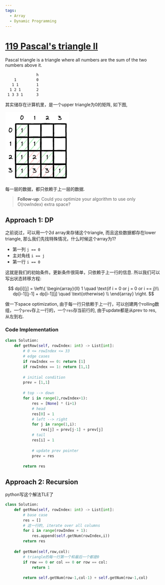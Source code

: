 ```yaml
---
tags:
  - Array
  - Dynamic Programming
---
```


# [119 Pascal's triangle II](https://leetcode.com/problems/pascals-triangle-ii/description/)

Pascal triangle is a triangle where all numbers are the sum of the two numbers above it. 

```
              h
    1         0
   1 1        1
  1 2 1       2
 1 3 3 1      3
```

其实储存在计算机里，是一个upper triangle为0的矩阵, 如下图,

![](./assets/1.excalidraw.png)

每一层的数据，都只依赖于上一层的数据.

> **Follow-up**: Could you optimize your algorithm to use only O(rowIndex) extra space?

## Approach 1: DP

之前说过，可以用一个2d array来存储这个triangle, 而且这些数据都存在lower triangle, 那么我们先找特殊情况，什么时候这个array为1?

- 第一列 `j == 0`
- 主对角线 `i == j`
- 第一行 `i == 0`

这就是我们的初始条件。更新条件很简单，只依赖于上一行的信息. 所以我们可以写出状态转移方程:

$$
dp[i][j] = 
\left\{
\begin{array}{ll}
      1 \quad \text{if i = 0 or j = 0 or i == j}\\
      dp[i-1][j-1] + dp[i-1][j] \quad \text{otherwise} \\
\end{array} 
\right.
$$


做一下space optimization, 由于每一行只依赖于上一行，可以创建两个rolling数组，一个`prev`存上一行的，一个`res`存当前行的, 由于update都是从prev to res, 从左到右.

### Code Implementation

```python
class Solution:
    def getRow(self, rowIndex: int) -> List[int]:
        # 0 <= rowIndex <= 33
        # edge cases
        if rowIndex == 0: return [1]
        if rowIndex == 1: return [1,1]

        # initial condition
        prev = [1,1]
        
        # top --> down
        for i in range(2,rowIndex+1):
            res = [None] * (i+1)
            # head
            res[0] = 1
            # left --> right
            for j in range(1,i):
                res[j] = prev[j-1] + prev[j]
            # tail
            res[i] = 1

            # update prev pointer
            prev = res
        
        return res
```

## Approach 2: Recursion

python写这个解法TLE了


```python
class Solution:
    def getRow(self, rowIndex: int) -> List[int]:
        # base case
        res = []
        # 这一行的, iterate over all columns
        for i in range(rowIndex + 1):
            res.append(self.getNum(rowIndex,i))
        return res

    def getNum(self,row,col):
        # triangle的每一行第一个和最后一个都是0
        if row == 0 or col == 0 or row == col:
            return 1
        
        return self.getNum(row-1,col-1) + self.getNum(row-1,col)
```